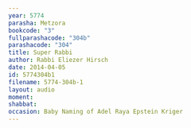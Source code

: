 ```yaml
---
year: 5774
parasha: Metzora
bookcode: "3"
fullparashacode: "304b"
parashacode: "304"
title: Super Rabbi
author: Rabbi Eliezer Hirsch
date: 2014-04-05
id: 5774304b1
filename: 5774-304b-1
layout: audio
moment: 
shabbat: 
occasion: Baby Naming of Adel Raya Epstein Kriger
---
```

